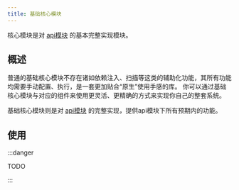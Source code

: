 ```yaml
---
title: 基础核心模块
---
```


核心模块是对 [api模块](../api.md) 的基本完整实现模块。


## 概述

普通的基础核心模块不存在诸如依赖注入、扫描等这类的辅助化功能，其所有功能均需要手动配置、执行，是一套更加贴合“原生”使用手感的库。
你可以通过基础核心模块与对应的组件来使用更灵活、更精确的方式来实现你自己的整套系统。

基础核心模块则是对 [api模块](../api.md) 的完整实现，提供api模块下所有预期内的功能。


## 使用

:::danger

TODO

:::